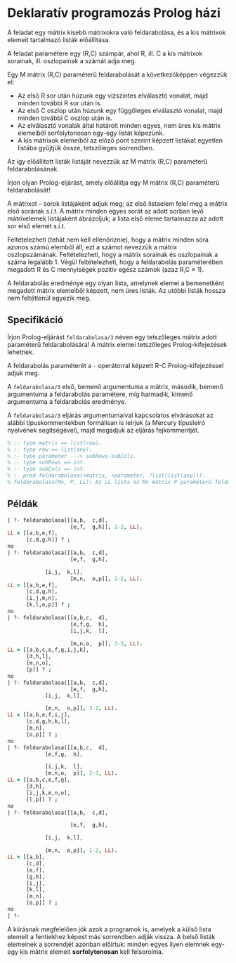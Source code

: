 # Deklaratív programozás Prolog házi

A feladat egy mátrix kisebb mátrixokra való feldarabolása, és a kis mátrixok elemeit tartalmazó listák előállítása.

A feladat paramétere egy (R,C) számpár, ahol R, ill. C a kis mátrixok sorainak, ill. oszlopainak a számát adja meg.

Egy M mátrix (R,C) paraméterű feldarabolását a következőképpen végezzük el:

 - Az első R sor után húzunk egy vízszintes elválasztó vonalat, majd minden további R sor után is.
 - Az első C oszlop után húzunk egy függőleges elválasztó vonalat, majd minden további C oszlop után is.
 - Az elválasztó vonalak által határolt minden egyes, nem üres kis mátrix elemeiből sorfolytonosan egy-egy listát képezünk.
 - A kis mátrixok elemeiből az előző pont szerint képzett listákat egyetlen listába gyűjtjük össze, tetszőleges sorrendben.

Az így előállított listák listáját nevezzük az M mátrix (R,C) paraméterű feldarabolásának.

Írjon olyan Prolog-eljárást, amely előállítja egy M mátrix (R,C) paraméterű feldarabolását!

A mátrixot  – sorok listájaként adjuk meg; az első listaelem felel meg a mátrix első sorának s.í.t. A mátrix minden egyes sorát az adott sorban levő mátrixelemek listájaként ábrázoljuk; a lista első eleme tartalmazza az adott sor első elemét s.í.t.

Feltételezheti (tehát nem kell ellenőriznie), hogy a mátrix minden sora azonos számú elemből áll; ezt a számot nevezzük a mátrix oszlopszámának. Feltételezheti, hogy a mátrix sorainak és oszlopainak a száma legalább 1. Végül feltételezheti, hogy a feldarabolás paraméterében megadott R és C mennyiségek pozitív egész számok (azaz R,C ≥ 1).

A feldarabolás eredménye egy olyan lista, amelynek elemei a bemenetként megadott mátrix elemeiből képzett, nem üres listák. Az utóbbi listák hossza nem feltétlenül egyezik meg.

## Specifikáció

Írjon Prolog-eljárást `feldarabolasa/3` néven egy tetszőleges mátrix adott paraméterű feldarabolására! A mátrix elemei tetszőleges Prolog-kifejezések lehetnek.

A feldarabolás paraméterét a `-` operátorral képzett R-C Prolog-kifejezéssel adjuk meg.

A `feldarabolasa/3` első, bemenő argumentuma a mátrix, második, bemenő argumentuma a feldarabolás paramétere, míg harmadik, kimenő argumentuma a feldarabolás eredménye.

A `feldarabolasa/3` eljárás argumentumaival kapcsolatos elvárásokat az alábbi típuskommentekben formálisan is leírjuk (a Mercury típusleíró nyelvének segítségével), majd megadjuk az eljárás fejkommentjét.

```prolog
% :- type matrix == list(row).
% :- type row == list(any).
% :- type parameter ---> subRows-subCols.
% :- type subRows == int.
% :- type subCols == int.
% :- pred feldarabolasa(+matrix, +parameter, ?list(list(any))).
% feldarabolasa(Mx, P, LL): Az LL lista az Mx mátrix P paraméterű feldarabolása.
```

## Példák

```prolog
| ?- feldarabolasa([[a,b,  c,d],
                    [e,f,  g,h]], 2-2, LL).
LL = [[a,b,e,f],
      [c,d,g,h]] ? ;
no
| ?- feldarabolasa([[a,b,  c,d],
                    [e,f,  g,h],

		    [i,j,  k,l],
                    [m,n,  o,p]], 2-2, LL).
LL = [[a,b,e,f],
      [c,d,g,h],
      [i,j,m,n],
      [k,l,o,p]] ? ;
no
| ?- feldarabolasa([[a,b,c,  d],
                    [e,f,g,  h],
                    [i,j,k,  l],

                    [m,n,o,  p]], 3-3, LL).
LL = [[a,b,c,e,f,g,i,j,k],
      [d,h,l],
      [m,n,o],
      [p]] ? ;
no
| ?- feldarabolasa([[a,b,  c,d],
                    [e,f,  g,h],
		    [i,j,  k,l],

		    [m,n,  o,p]], 3-2, LL).
LL = [[a,b,e,f,i,j],
      [c,d,g,h,k,l],
      [m,n],
      [o,p]] ? ;
no
| ?- feldarabolasa([[a,b,c,  d],
		    [e,f,g,  h],

		    [i,j,k,  l],
		    [m,n,o,  p]], 2-3, LL).
LL = [[a,b,c,e,f,g],
      [d,h],
      [i,j,k,m,n,o],
      [l,p]] ? ;
no
| ?- feldarabolasa([[a,b,  c,d],

                    [e,f,  g,h],

		    [i,j,  k,l],

		    [m,n,  o,p]], 1-2, LL).
LL = [[a,b],
      [c,d],
      [e,f],
      [g,h],
      [i,j],
      [k,l],
      [m,n],
      [o,p]] ? ;
no
| ?-
```

A kiírásnak megfelelően jók azok a programok is, amelyek a külső lista elemeit a fentiekhez képest más sorrendben adják vissza. A belső listák elemeinek a sorrendjét azonban előírtuk: minden egyes ilyen elemnek egy-egy kis mátrix elemeit **sorfolytonosan** kell felsorolnia.
